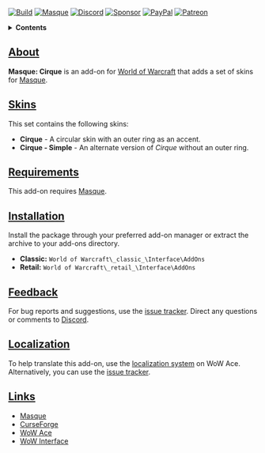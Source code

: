 [![Build][SVG-Build]][Build]
[![Masque][SVG-Masque]][Masque]
[![Discord][SVG-Discord]][Discord]
[![Sponsor][SVG-Sponsor]][Sponsor]
[![PayPal][SVG-PayPal]][PayPal]
[![Patreon][SVG-Patreon]][Patreon]

<details>
<summary><strong>Contents</strong></summary><p>

- [About](#About "Go to About")
- [Skins](#Skins "Go to Skins")
- [Requirements](#Requirements "Go to Requirements")
- [Installation](#Installation "Go to Installation")
- [Feedback](#Feedback "Go to Feedback")
- [Localization](#Localization "Go to Localization")
- [Links](#Links "Go to Links")

</p></details>

## [About][Top]

**Masque: Cirque** is an add-on for [World of Warcraft] that adds a set of skins for [Masque].

## [Skins][Top]

This set contains the following skins:

- **Cirque** - A circular skin with an outer ring as an accent.
- **Cirque - Simple** - An alternate version of _Cirque_ without an outer ring.

## [Requirements][Top]

This add-on requires [Masque].

## [Installation][Top]

Install the package through your preferred add-on manager or extract the archive to your add-ons directory.

- **Classic:** `World of Warcraft\_classic_\Interface\AddOns`
- **Retail:** `World of Warcraft\_retail_\Interface\AddOns`

## [Feedback][Top]

For bug reports and suggestions, use the [issue tracker]. Direct any questions or comments to [Discord].

## [Localization][Top]

To help translate this add-on, use the [localization system] on WoW Ace. Alternatively, you can use the [issue tracker].

## [Links][Top]

- [Masque][Masque]
- [CurseForge][CurseForge]
- [WoW Ace][WoW Ace]
- [WoW Interface]

[Links]: #

[Build]: https://github.com/SFX-WoW/Masque_Cirque/actions?query=workflow%3ARelease (Build Status)
[Masque]: https://github.com/SFX-WoW/Masque (Download Masque)
[Discord]: https://discord.gg/DDVqkd6 (Join the Discord)
[Sponsor]: https://github.com/sponsors/StormFX (Sponsor on GitHub)
[PayPal]: https://www.paypal.me/stormfxi (Donate via PayPal)
[Patreon]: https://www.patreon.com/stormfx (Become a Patron)

[Top]: #Top (Top of the Page)

[World of Warcraft]: https://worldofwarcraft.com (World of Warcraft)

[Issue Tracker]: https://github.com/SFX-WoW/Masque_Cirque/issues (Report an Issue)
[Localization System]: https://www.wowace.com/projects/masque-cirque/localization (Translate on WoW Ace)

[CurseForge]: https://www.curseforge.com/wow/addons/masque-cirque (View on CurseForge)
[GitHub]: https://github.com/SFX-WoW/Masque_Cirque (View on GitHub)
[WoW Ace]: https://www.wowace.com/projects/masque-cirque (View on WoW Ace)
[WoW Interface]: https://www.wowinterface.com/downloads/info24410 (View on WoW Interface)

[Images]: #

[SVG-Build]: https://img.shields.io/github/workflow/status/SFX-WoW/Masque_Cirque/Release?label=Build&logo=github&logoColor=fff&style=flat-square
[SVG-Masque]: https://img.shields.io/endpoint?url=https://wow.stormfx.com/img/svg/masque-skin.json
[SVG-Discord]: https://img.shields.io/badge/Discord-7289DA?logo=discord&logoColor=fff&style=flat-square
[SVG-Sponsor]: https://img.shields.io/badge/Sponsor-555?logo=github&logoColor=fff&style=flat-square
[SVG-PayPal]: https://img.shields.io/endpoint?url=https://www.stormfx.com/img/svg/paypal.json
[SVG-Patreon]: https://img.shields.io/badge/Patreon-f96854?logo=patreon&logoColor=fff&style=flat-square
